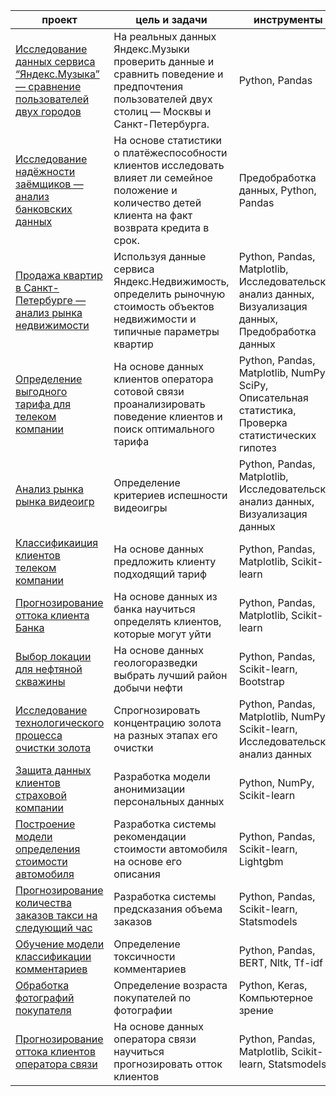 | проект | цель и задачи | инструменты | 
| --- | --- | --- |
| [Исследование данных сервиса “Яндекс.Музыка” — сравнение пользователей двух городов](https://github.com/Alloshchilov/Yandex-practikum/blob/main/Project_01_music/Project_01_music.ipynb) | На реальных данных Яндекс.Музыки проверить данные и сравнить поведение и предпочтения пользователей двух столиц — Москвы и Санкт-Петербурга. | Python, Pandas |  
| [Исследование надёжности заёмщиков — анализ банковских данных](https://github.com/Alloshchilov/Yandex-practikum/blob/main/Project_02_credit/Project_02_credit.ipynb)  | На основе статистики о платёжеспособности клиентов исследовать влияет ли семейное положение и количество детей клиента на факт возврата кредита в срок. | Предобработка данных, Python, Pandas |
| [Продажа квартир в Санкт-Петербурге — анализ рынка недвижимости](https://github.com/Alloshchilov/Yandex-practikum/blob/main/Project_03_flat/Project_03_flat.ipynb) | Используя данные сервиса Яндекс.Недвижимость, определить рыночную стоимость объектов недвижимости и типичные параметры квартир | Python, Pandas, Matplotlib, Исследовательский анализ данных, Визуализация данных, Предобработка данных |
[Определение выгодного тарифа для телеком компании](https://github.com/Alloshchilov/Yandex-practikum/blob/main/Project_04_telecom/Project_04_telecom.ipynb) | На основе данных клиентов оператора сотовой связи проанализировать поведение клиентов и поиск оптимального тарифа | Python, Pandas, Matplotlib, NumPy, SciPy, Описательная статистика, Проверка статистических гипотез |
| [Анализ рынка рынка видеоигр](https://github.com/Alloshchilov/Yandex-practikum/blob/main/Project_05_games/Project_05_games.ipynb) | Определение критериев испешности видеоигры | Python, Pandas, Matplotlib, Исследовательский анализ данных, Визуализация данных | 
[Классификаиция клиентов телеком компании](https://github.com/Alloshchilov/Yandex-practikum/blob/main/Project_06_tariff/Project_06_tariff.ipynb) | На основе данных предложить клиенту подходящий тариф | Python, Pandas, Matplotlib, Scikit-learn |
[Прогнозирование оттока клиента Банка](https://github.com/Alloshchilov/Yandex-practikum/blob/main/Project_07_bank/Project_07_bank.ipynb) | На основе данных из банка научиться определять клиентов, которые могут уйти | Python, Pandas, Matplotlib, Scikit-learn | 
[Выбор локации для нефтяной скважины](https://github.com/Alloshchilov/Yandex-practikum/blob/main/Project_08_oil/Project_08_oil.ipynb) | На основе данных геологоразведки выбрать  лучший район добычи нефти | Python, Pandas, Scikit-learn, Bootstrap |  
[Исследование технологического процесса очистки золота](https://github.com/Alloshchilov/Yandex-practikum/blob/main/Project_09_gold/Project_09_gold.ipynb) | Спрогнозировать концентрацию золота на разных этапах его очистки | Python, Pandas, Matplotlib, NumPy, Scikit-learn, Исследовательский анализ данных |  
[Защита данных клиентов страховой компании](https://github.com/Alloshchilov/Yandex-practikum/blob/main/Project_10_pers_data/Project_10_pers_data.ipynb) | Разработка модели анонимизации персональных данных | Python, NumPy, Scikit-learn |  
[Построение модели определения стоимости автомобиля](https://github.com/Alloshchilov/Yandex-practikum/blob/main/Project_11_cars/Project_11_cars_.ipynb) | Разработка системы рекомендации стоимости автомобиля на основе его описания | Python, Pandas, Scikit-learn, Lightgbm |  
[Прогнозирование количества заказов такси на следующий час](https://github.com/Alloshchilov/Yandex-practikum/blob/main/Project_12_taxi/Project_12_taxi.ipynb) | Разработка системы предсказания объема заказов | Python, Pandas, Scikit-learn, Statsmodels |  
[Обучение модели классификации комментариев](https://github.com/Alloshchilov/Yandex-practikum/blob/main/Project_13_Wikishop_BERT/Project_13_Wikishop_BERT.ipynb) | Определение токсичности комментариев | Python, Pandas, BERT, Nltk, Tf-idf |  
[Обработка фотографий покупателя](https://github.com/Alloshchilov/Yandex-practikum/blob/main/Project_14_photo_age/Project_14_photo_age.ipynb) | Определение возраста покупателей по фотографии | Python, Keras, Компьютерное зрение |  
[Прогнозирование оттока клиентов оператора связи](https://github.com/Alloshchilov/Yandex-practikum/blob/main/Project_15_final/Project_15_final.ipynb) | На основе данных оператора связи научиться прогнозировать отток клиентов | Python, Pandas, Matplotlib, Scikit-learn, Statsmodels |  
